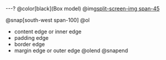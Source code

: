 ---?
@color[black](Box model)
@img[split-screen-img span-45](template/img/css-box-model.png)

@snap[south-west span-100]
@ol[](false)

- content edge or inner edge
- padding edge
- border edge
- margin edge or outer edge
  @olend
  @snapend
